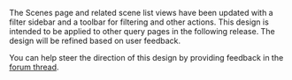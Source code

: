 The Scenes page and related scene list views have been updated with a filter sidebar and a toolbar for filtering and other actions. This design is intended to be applied to other query pages in the following release. The design will be refined based on user feedback. 

You can help steer the direction of this design by providing feedback in the [forum thread](https://discourse.stashapp.cc/t/query-page-redesign-feedback-thread-0-29/3935).